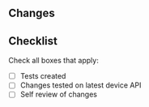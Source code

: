 ## Changes

## Checklist

Check all boxes that apply:

- [ ] Tests created
- [ ] Changes tested on latest device API
- [ ] Self review of changes
